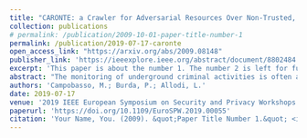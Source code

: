 ```yaml
---
title: "CARONTE: a Crawler for Adversarial Resources Over Non-Trusted, high-profile Environments"
collection: publications
# permalink: /publication/2009-10-01-paper-title-number-1
permalink: /publication/2019-07-17-caronte
open_access_link: "https://arxiv.org/abs/2009.08148"
publisher_link: 'https://ieeexplore.ieee.org/abstract/document/8802484'
excerpt: 'This paper is about the number 1. The number 2 is left for future work.'
abstract: "The monitoring of underground criminal activities is often automated to maximize the data collection and to train ML models to automatically adapt data collection tools to different communities. On the other hand, sophisticated adversaries may adopt crawling-detection capabilities that may significantly jeopardize researchers' opportunities to perform the data collection, for example by putting their accounts under the spotlight and being expelled from the community. This is particularly undesirable in prominent and high-profile criminal communities where entry costs are significant (either monetarily or for example for background checking or other trust-building mechanisms). This paper presents CARONTE, a tool to semi-automatically learn virtually any forum structure for parsing and data-extraction, while maintaining a low profile for the data collection and avoiding the requirement of collecting massive datasets to maintain tool scalability. We showcase the tool against four underground forums, and compare the network traffic it generates (as seen from the adversary's position, i.e. the underground community's server) against state-of-the-art tools for web-crawling as well as human users."
authors: 'Campobasso, M.; Burda, P.; Allodi, L.'
date: 2019-07-17
venue: '2019 IEEE European Symposium on Security and Privacy Workshops (EuroS&PW) - 1st Workshop on Attackers and Cyber-Crime Operations'
paperurl: 'https://doi.org/10.1109/EuroSPW.2019.00055'
citation: 'Your Name, You. (2009). &quot;Paper Title Number 1.&quot; <i>Journal 1</i>. 1(1).'
---
```


<!-- This paper is about the number 1. The number 2 is left for future work.

[Download paper here](http://academicpages.github.io/files/paper1.pdf)

Recommended citation: Your Name, You. (2009). "Paper Title Number 1." <i>Journal 1</i>. 1(1). -->